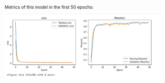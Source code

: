 
Metrics of this model in the first 50 epochs: 

![](https://github.com/RePAIRProject/fragment-restoration/blob/main/UNET/Model_to_detect_3_classes_simplified_RGB_HSV_Lab_YCrBC_combined/metrics.png)
